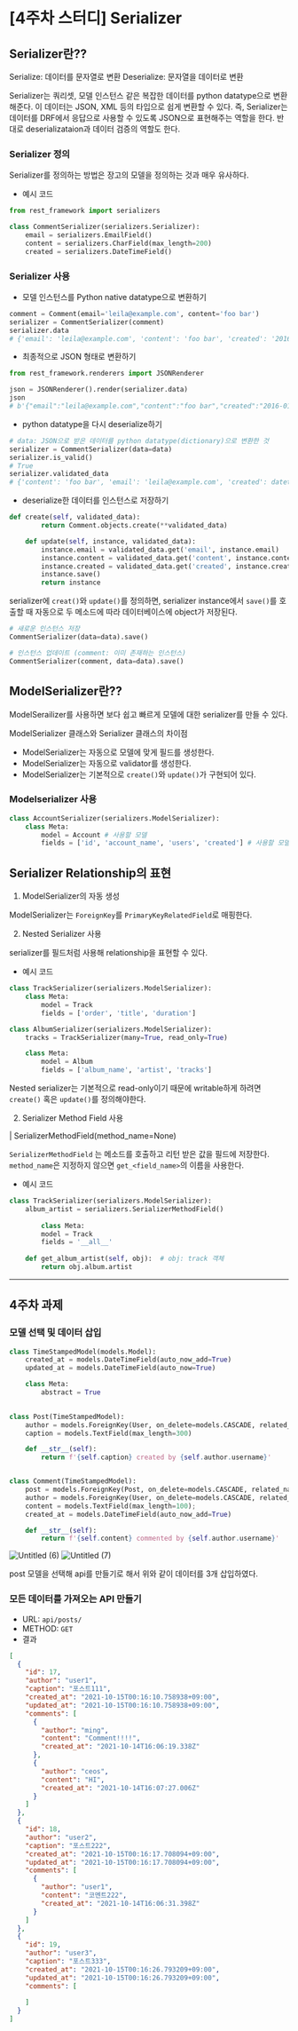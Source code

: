 # [4주차 스터디] Serializer

## Serializer란??

Serialize: 데이터를 문자열로 변환
Deserialize: 문자열을 데이터로 변환

Serializer는 쿼리셋, 모델 인스턴스 같은 복잡한 데이터를 python datatype으로 변환해준다. 이 데이터는 JSON, XML 등의 타입으로 쉽게 변환할 수 있다. 즉, Serializer는 데이터를 DRF에서 응답으로 사용할 수 있도록 JSON으로 표현해주는 역할을 한다. 반대로 deserializataion과 데이터 검증의 역할도 한다.

### Serializer 정의

Serializer를 정의하는 방법은 장고의 모델을 정의하는 것과 매우 유사하다.

- 예시 코드
```python
from rest_framework import serializers

class CommentSerializer(serializers.Serializer):
    email = serializers.EmailField()
    content = serializers.CharField(max_length=200)
    created = serializers.DateTimeField()
```

### Serializer 사용

- 모델 인스턴스를 Python native datatype으로 변환하기
```python
comment = Comment(email='leila@example.com', content='foo bar')
serializer = CommentSerializer(comment)
serializer.data
# {'email': 'leila@example.com', 'content': 'foo bar', 'created': '2016-01-27T15:17:10.375877'}
```

- 최종적으로 JSON 형태로 변환하기
```python
from rest_framework.renderers import JSONRenderer

json = JSONRenderer().render(serializer.data)
json
# b'{"email":"leila@example.com","content":"foo bar","created":"2016-01-27T15:17:10.375877"}'
```

- python datatype을 다시 deserialize하기
```python
# data: JSON으로 받은 데이터를 python datatype(dictionary)으로 변환한 것
serializer = CommentSerializer(data=data)
serializer.is_valid()
# True
serializer.validated_data
# {'content': 'foo bar', 'email': 'leila@example.com', 'created': datetime.datetime(2012, 08, 22, 16, 20, 09, 822243)}
```

- deserialize한 데이터를 인스턴스로 저장하기
```python
def create(self, validated_data):
        return Comment.objects.create(**validated_data)

    def update(self, instance, validated_data):
        instance.email = validated_data.get('email', instance.email)
        instance.content = validated_data.get('content', instance.content)
        instance.created = validated_data.get('created', instance.created)
        instance.save()
        return instance
```
serializer에 `creat()`와 `update()`를 정의하면, serializer instance에서 `save()`를 호출할 때 자동으로 두 메소드에 따라 데이터베이스에 object가 저장된다.
```python
# 새로운 인스턴스 저장
CommentSerializer(data=data).save()

# 인스턴스 업데이트 (comment: 이미 존재하는 인스턴스)
CommentSerializer(comment, data=data).save()
```

## ModelSerializer란??

ModelSerailizer를 사용하면 보다 쉽고 빠르게 모델에 대한 serializer를 만들 수 있다.

ModelSerializer 클래스와 Serializer 클래스의 차이점
- ModelSerializer는 자동으로 모델에 맞게 필드를 생성한다.
- ModelSerializer는 자동으로 validator를 생성한다.
- ModelSerializer는 기본적으로 `create()`와 `update()`가 구현되어 있다.

### Modelserializer 사용

```python
class AccountSerializer(serializers.ModelSerializer):
    class Meta:
        model = Account	# 사용할 모델
        fields = ['id', 'account_name', 'users', 'created']	# 사용할 모델의 필드
```

## Serializer Relationship의 표현

1. ModelSerializer의 자동 생성

ModelSerializer는 `ForeignKey`를 `PrimaryKeyRelatedField`로 매핑한다.

2. Nested Serializer 사용

serializer를 필드처럼 사용해 relationship을 표현할 수 있다.

- 예시 코드
```python
class TrackSerializer(serializers.ModelSerializer):
    class Meta:
        model = Track
        fields = ['order', 'title', 'duration']

class AlbumSerializer(serializers.ModelSerializer):
    tracks = TrackSerializer(many=True, read_only=True)

    class Meta:
        model = Album
        fields = ['album_name', 'artist', 'tracks']
```

Nested serializer는 기본적으로 read-only이기 때문에 writable하게 하려면 `create()` 혹은 `update()`를 정의해야한다.

2. Serializer Method Field 사용

| SerializerMethodField(method_name=None)

`SerializerMethodField` 는 메소드를 호출하고 리턴 받은 값을 필드에 저장한다. `method_name`은 지정하지 않으면 `get_<field_name>`의 이름을 사용한다.

- 예시 코드
```python
class TrackSerializer(serializers.ModelSerializer):
    album_artist = serializers.SerializerMethodField()
		
		class Meta:
        model = Track
        fields = '__all__' 
		
    def get_album_artist(self, obj):  # obj: track 객체
        return obj.album.artist
```

---

## 4주차 과제

### 모델 선택 및 데이터 삽입

```python
class TimeStampedModel(models.Model):
    created_at = models.DateTimeField(auto_now_add=True)
    updated_at = models.DateTimeField(auto_now=True)

    class Meta:
        abstract = True
        

class Post(TimeStampedModel):
    author = models.ForeignKey(User, on_delete=models.CASCADE, related_name='user_posts')
    caption = models.TextField(max_length=300)

    def __str__(self):
        return f'{self.caption} created by {self.author.username}'


class Comment(TimeStampedModel):
    post = models.ForeignKey(Post, on_delete=models.CASCADE, related_name='post_comments')
    author = models.ForeignKey(User, on_delete=models.CASCADE, related_name='user_comments')
    content = models.TextField(max_length=100);
    created_at = models.DateTimeField(auto_now_add=True)

    def __str__(self):
        return f'{self.content} commented by {self.author.username}'
```
![Untitled (6)](https://user-images.githubusercontent.com/71026706/137359495-452bf067-ab1a-4a42-846c-24cfabbc83d4.png)
![Untitled (7)](https://user-images.githubusercontent.com/71026706/137359501-43cb5379-2949-47c6-a468-83e1f11a17cd.png)

post 모델을 선택해 api를 만들기로 해서 위와 같이 데이터를 3개 삽입하였다.

### 모든 데이터를 가져오는 API 만들기

- URL: `api/posts/`
- METHOD: `GET`
- 결과
```json
[
  {
    "id": 17,
    "author": "user1",
    "caption": "포스트111",
    "created_at": "2021-10-15T00:16:10.758938+09:00",
    "updated_at": "2021-10-15T00:16:10.758938+09:00",
    "comments": [
      {
        "author": "ming",
        "content": "Comment!!!!",
        "created_at": "2021-10-14T16:06:19.338Z"
      },
      {
        "author": "ceos",
        "content": "HI",
        "created_at": "2021-10-14T16:07:27.006Z"
      }
    ]
  },
  {
    "id": 18,
    "author": "user2",
    "caption": "포스트222",
    "created_at": "2021-10-15T00:16:17.708094+09:00",
    "updated_at": "2021-10-15T00:16:17.708094+09:00",
    "comments": [
      {
        "author": "user1",
        "content": "코멘트222",
        "created_at": "2021-10-14T16:06:31.398Z"
      }
    ]
  },
  {
    "id": 19,
    "author": "user3",
    "caption": "포스트333",
    "created_at": "2021-10-15T00:16:26.793209+09:00",
    "updated_at": "2021-10-15T00:16:26.793209+09:00",
    "comments": [
      
    ]
  }
]
```
